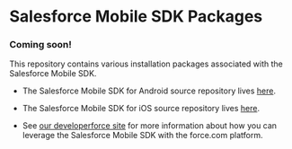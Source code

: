 # Salesforce Mobile SDK Packages

### Coming soon!

This repository contains various installation packages associated with the Salesforce Mobile SDK.

- The Salesforce Mobile SDK for Android source repository lives [here](https://github.com/forcedotcom/SalesforceMobileSDK-Android).

- The Salesforce Mobile SDK for iOS source repository lives [here](https://github.com/forcedotcom/SalesforceMobileSDK-iOS).

- See [our developerforce site](http://wiki.developerforce.com/page/Mobile_SDK) for more information about how you can leverage the Salesforce Mobile SDK with the force.com platform.
